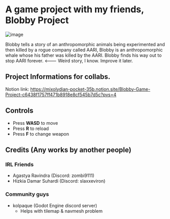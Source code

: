 # A game project with my friends, Blobby Project
![image](https://github.com/the2cguy/blobbyproject/assets/162902917/0f1fa40f-e673-4c93-9caf-c37bfc9f4e62)


Blobby tells a story of an anthropomorphic animals being experimented and then killed by a rogue company called AARI, Blobby is an anthropomorphic whale whose his father was killed by the AARI.
Blobby finds his way out to stop AARI forever. <--- Weird story, I know. Improve it later.

## Project Informations for collabs.
Notion link: https://mixolydian-pocket-35b.notion.site/Blobby-Game-Project-c6438f1757ff471b8918e8cf545b7d5c?pvs=4

## Controls
- Press **WASD** to move
- Press **R** to reload
- Press **F** to change weapon

## Credits (Any works by another people)
### IRL Friends
- Agastya Ravindra (Discord: zombi9111)
- Hizkia Damar Suhardi (Discord: slaxxeviron)
### Community guys
- kolpaque (Godot Engine discord server)
    - Helps with tilemap & navmesh problem
